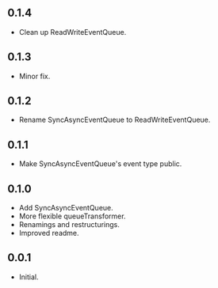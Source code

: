 ## 0.1.4

* Clean up ReadWriteEventQueue.

## 0.1.3

* Minor fix.

## 0.1.2

* Rename SyncAsyncEventQueue to ReadWriteEventQueue.

## 0.1.1

* Make SyncAsyncEventQueue's event type public.

## 0.1.0

* Add SyncAsyncEventQueue.
* More flexible queueTransformer.
* Renamings and restructurings.
* Improved readme.

## 0.0.1

* Initial.
